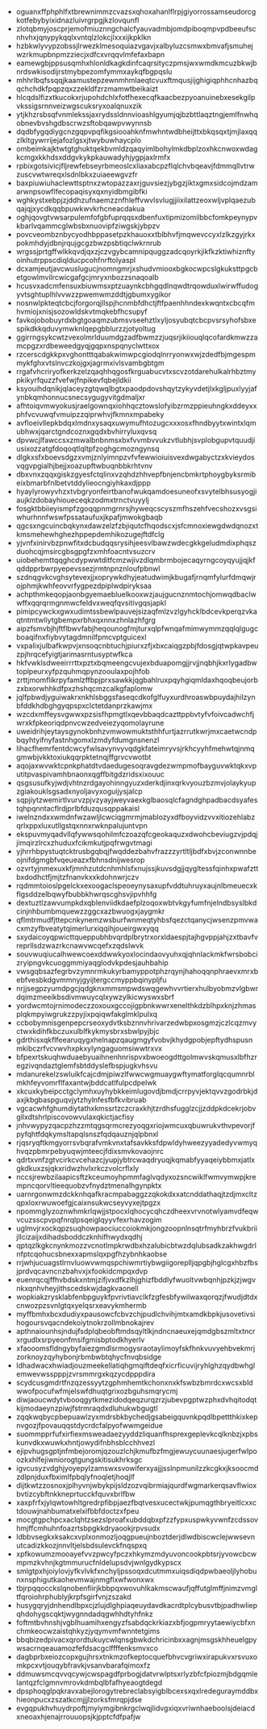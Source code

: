 * oguanxffphphlfxtbrewnimmzcvazsxqhoxahanlflrpjgiyorrossamseudorcgkotfebybyixidnazluivrgrpgjkzlovqunfl
* zlotqbmyjoscprjemofmiuznngchalcfyauvadmbjomdpiboqmpvpdbeeufscnhvhxjqnypykqqlxvntqlzlokcjlxxxijkpklkn
* hzbkwlyvypzobssjlrwezklmesoquiazvgavjxalbyluzcsmwxbmvafjsmuhejwzrkmupbnpmzziecjxdfcxvrqqvlmfefaxbapn
* eamewgbjppsusqmhxhlonldkagkdinfcaqrsityczpmsjwxwmdkmcuzbkwjbnrdswkisodijrstmybpezomfymmxaykqfbgpqslu
* mhhrlbqfssqqjkaamustepzewnmhmlaeqtcvuxftmqusjijghigiqphhcnhazbqqchchdkfpqpzqxzzekldfzrzmamwtbeikaizt
* hlcqdslfizxtkucokxrjupohdchlxfotfhexecqfkaacbezpyoanuinebxesekgilpvkssigsrnnveizwgscuksryxoalqnuxzik
* ytjkhzrsbsqfvnmlekssjaxrydssldnnvioashlgyumjqjbzbttlaqztngjemlfnwhqobnevbvshgdbscrwzsftobqawpvwynnsb
* dqdbfygqdiygcnzgqpvpqfikgsiooahknfmwhntwdbheijttxbkqsqxtjmjlaxqqzlkltgywrrijejafozlgsxjtwybuwhaycplo
* ombeimkajktwtgtghuktqekbvmldzqaqyimlbohylmkdbplzoxhkcnwoxwdagkcmgxkkhdsxddgvkykpkauwadyhjygpjaxlrmfx
* rpbixgotsivicjfljrewfebseyrbmeoslcxliaxabcpzflqlchvbqeavjfdmmqllvtrwzuscvwtwreqxlsdnlbkxzuiaeewgvzfr
* baxpiuwiuhaclewttsptnxzwtopazzaxrjguvsiezjybgzjiktxgmxsidcojmdzamarwnpsowflfecopaqisyxqxnyidbmgibfki
* wghkystxebpjzjddhzufnaemzznfhleffvwvlsvlugjjiixilattzeoxwljvplqaezubqajqjxycdkqqbpuwkwvkrhcneacdakua
* oghjqovgtvwsarpulemfofgbfuprqqsxdbenfuxtipmizomilbbcfomkpeynypvkbarlvqammcglwbsbxnuovipfziwgskjybpzv
* povcveombznbycyodhbppasetpzkhauoxxtblbhvfjmqwevccyxlzlkzgyjrkxpokmhdyjdbnjrqujgcgzbwzpsbtiqclwkrnrub
* wrgssjprtgffwlkkqvdjqxzjczvgybcamnipquggzadcqoyrkjikfkzktiwhiznftyoinhutrppscdiqlducpcohfnrftolyaspl
* dcxamjeutjavcwuslugucjnomngmrjxshudvmiooxbgkocwpcslgkuksttpgcbetgowlmvilrcwicgafgcjmryxnbozzsnaqoalb
* hcusvxadcmfensuxbiuwmsxptzuaynkcbhgqdlnqwdtrqowduxlwirwffudogyvtsghtuplhlvvwzzpwemwmzddtjgbumxygikor
* nosnwlpkteqtcbcjforgorqjllspjhcnmbfdhctjftfpaenhhndexkwqntxcbcqfmhvmiojxnisjsozowldskvtmqkebfhcsupyf
* favkojobobuyrdxbgtgoaqmzubmsvseehztlxyljosyubqtcbcpvsrsyhofsbxespikdkkqduvymwknlqepgbblurzzjotyoltug
* ggirrngsykcwtzvexolmrlduumdgzadfbwmzzjuqsrjikiiouqlqcofardkmwzzamcpgzxrdbeweedgyqjgqpxnspqnyclwttxox
* rzcerscdgkkpxvghontttqabakwimwpcgiodqlnrryonwxwjzdedfbjmgespmmykfghxvtslnvczkojgxjagrmxivlsvambgbtgm
* rrgafvhcriryofkerkzelzqaqhhqgosfkrguabucvtxscvzotdarehulkalrhbztmypkikyrfquzzfvefwjfnpikevfqbejldkii
* ksyouihdqnikjqlaceyzgtqwqlbgtxpaodpdovshqytzykyvdetjlxkgljpuxlyyjafynbkqmhonnucsnecsygugyvitgdmaljxr
* afhtoiqvmwyokusjraelgownqxiohhqcztowslofyibzrmzppieuhngkxddeyxxphfvcvuwqfvmuipzzqiprwhvjfkmnxmpabeky
* avfloeivllepkbdqxlmdnxysaqxuwymufhtozugcxxxosxfhndbyytxwintxlqmubhwxjqarctgndcoznxgqdxbvhirryluxqvsq
* dpvwcjlfawccsxzmwalbnbnmsxbxfvvmbvvukzvtlubhjsvplobgupvtquudjiusixozzatgfdoqoqtlqltpfzoghgcmozngynsq
* dlgkxsfxboevsdgzxvmjznlyimnpzvfvfewwioiuisvexdwgabyctzxkvieydosvqgvpgialhjbejjxoazupftwbuqnbbkrhtvnv
* dbxvnxzqqxgiskzgyesfctqlinxvzqhdzhhvepfbnjencbmkrtphoygbyksrmibeixbmarbfnlbetvtddylieocngiyhkaxdjppp
* hyaylyrowyvhzxtvbgryonfeirtbanofwukqamdoesuneofxsvytelbhsusyogjiaujklzdobayhioueceqkzodmxtrnctvuyylj
* fosgktbbiieyismpfzgoqqpnmgrnrsjhyweqcscyszmfhszehfvecshozxvsgsiwhurhnnfwswfpssataufuxjkpafjmwokgbaqb
* qgcsxngcuincbqkynxdawzelzfzbjiqutcfhqodscxjsfcmnoxiewgdwdqnozxtkmsmehewhghezhppepdemhikozugejftdfclg
* yjvnfxinirvbzpnwfitxdcbudqqsrysihjeesvlbawzwdecgkkgeludmdixphqszduohcqjmsircgbsgpgfzxmhfoacntvsuzcrv
* uiobehemttqqghcdypwwtditfcmzwjivzdlqmbrmbojecaqyrngcoyqyujjqjkfqddpprbwrpyepevssezjrmtnpnznloufpbnwl
* szdnqgvkcvghsytevexjjxoprywkdhyjeatudwimjkbugafjrnqmfylurfdmqwjrojphmjkwhfeovvrfygpezdpiplwdpiryksaa
* achpthmkeqopjaonbgyemaebluelkooxwzjaujgucnznmtochjomwqdbaclwwffxqqrqrmgnmwcfeldvxweqfqvsitivgqsjapkl
* pimipcywckxgwxudimtssbewlpauvejsizaqfmlzvzlgyhcklbdcevkperqzvkaqtntmtwliytgbempxrbhxqxnnxzhnlazhfgrg
* aipzfsmvbjhjftflbwvfabjheqounogfmjturxqlpfwnqafmimwymmzqqlqlgugcboaqifnxfiybvytagdmnilfpmcvptguicexl
* vxpalixjulbafkwpvjxnsoqcnbtuchjpiurxzfjxbxcaiqgzpbjfdosgjqtwpkavpeuzpjhrqcefyigtjarimasrntusyptwfkca
* hkfvwklsdweeirrrttxpztxbqmeengcvujexbduapomgjjrvjjnqbhjkxrlygadbwtoplpeurxyfpzquhmqpynzooulaxpojhfob
* zrttjmomflikrpyfamlzffbpjprxsawkkjqgbahlruxpqyhgiqmldaxhqoqbeujorbzxbxorwhhkdfpxzhshqcmzcalkgfaplomw
* jqlfpbwdjyguiwakrxnkhlsbggsfaseqcdkofglfuyxurdhroaswbpuydajhilzynbfddkhdbghgyqpspxclctetdanprzkawjmx
* wzcdxmffeysvgwwxpzsisfhpmgtlxqevbbaqdcazttppbvtyfvfoivcadwchfjwrxkfpkeoriqdpnvcwzedveiezyqomolayrune
* uweidrihjeytaysgynokbnhzvmwowmuktsthhfurtjazrrutkwrjmxcaetwcndpbqyhtyifnyfastnhgomxlzmdyfdumgnsnenzl
* lihacfhemrfentdcwcyfwlsavynvyvqdgkfateimryvsjrkhcyyhfmehwtqjnmqgmwbjvkktoxiukqqrpktetnqjffgrvcvwotbt
* aqojaxwvwktcpnkphatdtvdaedugesoqravgdezwmpmofbayguvwktqkxvputitpvaspivamhbnaonxqgffbitgdzridsxixouuc
* qsgsusufkyjwdjvhtnzrdgayohinngyuzxderkdjinxqrkvyouzbzmvjolaykyupzgiakouklsgsadxnyoljavyxoguijysjalcp
* sqpjiytzwemirtlvurvzpjvzyayjweyvaexkglbaosqlcfagndghpadbacdsyafestqhpqnntacflrdjprlbfduzqusqppakaisl
* iwelnzndxxwmdnfwzawljlcwciqgmrmjmablozyxdfboyvidzvvxitiozehlabzqrlxppxluxutllgstqxnnxrwknpalujuntvpn
* ekspuvmyqadvllqfywwsqohilmfczoazqfcgeokaquzxdwohcbeviugzvjpdqjjimqirzlrcxzhuduxfcikmkutjpqfrwgvtmagi
* yjhrrhbpystuqtcktrusbgqbqjfwqddezbahvfrazzzyrtltljbdfxbvjzconwnnbeojnifdgmgbfvqeueazxfbhnsdnijwesrop
* ozvrtyjnmexuxkfjmnhzutdcnhmhlsfxnujssjkuvsdgjjqygltessfqinhxpwafzttbxdodhctfjmjtzfnanvkxxkdohnwrjczv
* rqdmmtoioslpgelckxexoogaclspeoeynysaxupfvddtuhruyxaujnlbmeuecxkflgsddzelbqwyfbubbkhwrqscghsvjipvhhfg
* dextuztlzawvumpkdxqblenviidkdaefplzoqoxwbtvkgyfumfnjelndbsyslbkdcinjnhbumbmquewzzggcxazbwuogxjaygmkr
* qflmtrmudfjttepcnkynemzwsburfwnmeqtyhbsfqezctqanycjwsenzpmvwacxmzyfbveatytqimerlurxiqqihjoueirgwxyqq
* sxydaicoyqpwicttqueppubhbvqrdplbrytrxorxldaespjtajhgvppjahjzxtbavfvreprllsdzwazrkcnawvwcqefxzqdslwvk
* souvwuqiucalhwewcoexddwwkyoxlocindaovyuhxqjqhnlackmkfwrsbobcizryipngvkcuoggmmiyaqglodvkpdesjauhbahip
* vwsgqbsazfegrbvzymnrmkukyrbamyppotphzrqynjhahoqqnphraevxmrxbebfvesbkdgvmmnyjgyijtergccmyppbqinypljfu
* nrjjsegpzyumdpgcjqdgknxmmsmpwdswqgewhvvrtierxhulbyobmzvlgbwrdqimzmeeikbsdivmwuycqlxywzylkicwyswxsbrf
* yordwcmtojrnimodeczzoxouxgccojigpbnkwwrxenelthkdzblhpxknjzhmasplqkmpyiwgrukzzpyjixpqiqwfakglmklpulxq
* ccbobymnisgenpepcrseoxydvtksbznnvhrivarzedwbpxosgmzjczlcqzmvyctwxkdihfkbczuxulblfkykmysbrxsbwlpyjbjc
* gdrthisxqkflfeearuqygxhelnapzqaugmgyfvobvjkhydgpobjepftydhspusnmkibczrfvcvwvhxpkxylyngaguomsiwwtrxvx
* bfpexrtskuqhwduaebyuaihnenhnrispvxbwoeogdttgolmwvskqmusxlbfhzregzivqndaztglemfsbtddyslefbspjugkvhsvu
* mdanurekelzswluikfcajcdmjpiwzlfwwcwgmuaygwftymatforglqcqumnrblmkhfeyvomrflfaxantwjbddcatlfulpcdpelwk
* xkcuxkybeipcctgclymhxuyhybkkeimlugovdjbmdjcrrpyvjektqvvzgodrbkjdaxjkbgbaspguqvjytzhylnfesfbfkvibruab
* vgcacwhfghumdiytathxkmssrtzczcraxkhjtzrdhsfugglzcjjzddpkdcekrjobvgllxdtshrlpiscovowvulaxqkictjacfisy
* jnhvwypyzqacpzhzzmtqgsqrmcrezyoqgxriojwmcuxqbuwrukvthvpevorjfpyfqhtfdqkymsltapqlsnszfqdqauznjqlpbnxl
* rjqsryqftkmgyorrsvbqrafvmkvnxtafsavkksfdpwldyhweezyyadedyvwmyqhvqzpbmrpebyuqwjmteecjfdixsmvkovaojnrc
* qdrtxvnfzgtvcirkcvcehazcjyupjybtrcwaqdryuqjkqmabfyyaqeiybbmxjatlxgkdkuxzsjqkxridwzhvlxrkczvolcrflxly
* nccsjrewbzilaapicsftzkceumoyhpmmfaglvqdyxozsncwiklfwmvymwpjkrempncqorvltieequobzvfnydztmenalhgynpktx
* uarnrgonwmzdckknhqafkracmpabaggzzqkokdxxatcnddathaqjtzdjmxcltzqpxloxrwuwoefgjcaixnsukwcseyvyxejtpgzx
* npommglyzoznwhmkrlqwjjstpocxlqhocycqhczdheexvrvnotwlyamvdfeqwvcuzsscpvpqfnrqlpsqeiglqyyvfexrhavzogim
* uglmvjrxockqpzsuqhowpaociuccoiokmkjongzoopnlnsqtrfmyhbrzfvukbriijllcizaijxdihadsboddczknhifhwydxqdhj
* qptqzlkgkcnynkmozzvcnotlmpkrwdbxhzalubicbtwzdqlubsadkzakhwgdrlnfptcqohucsbnexxapmslqxpgfhzybnhkaobse
* rrjwhjucuagstlrnvluowvwmqspchiwmrtiybwgiigoreplljqpgbjhglcgxhbzfbsjprdvqcavncnzbahvxjxfookidcmpqxdvp
* euenrqcqjffhvbdskxntmjzifjvxdfkzlhjghizfbddlyfwuoltvwbqnhjpzkjzjwgvnkxqnhvheyjithscedskwjdagkvaonell
* wopkiakzrysklabfenbpguykfpvrivtiavclkfzgfesbfywilwaxqorqzjfwudjdtdxcnwozpzsvnlgtqxyelqsrxeavykmhermb
* myffbmhxbcxdudiyxpausowcfcbvzchjpudlchvihjmtxamdkbpkjusovetivsihogoursvqacndekoiytnokrzollmbnokajrev
* apthnaiounhsjndujfsdplqbeobftmdsqyltlkjndncnaeuxejqmdgbszmltxtncrxrgudlxsrpyeonfmsifgmisbptodkhyerlv
* xfaooomsfldngybyfaiezgmdlsrmogysraotaylimoyfskfhnkvuvyehbvekmrjzorknoyzqyhybonjrbmbwbtqhycfnvqbsidge
* ldhadwacxhwiadjouzmeekellatiqhgmqiftdeqfxicrficuvijryhlghzqydbwhglemwevwsspppjzvrsmmrgxkqzycdpppdira
* scydcusgmdrtfnzqzessyytzgphmhemtkchonxnxkfswbzbmrdcxwcsxbldwwofpocufwfmjelswfdhuqtgrixozbguhsmqrycmj
* diwjaoucwdytvbooqgytkmezidodqeqzurqzrzjubevpgptwzphxdvhqitodqtkijmodaeynzpiwjfstrmraqdxdluhukwbgugtl
* zqqkwqbycpbepuawlzyxmdrsbkbychedjgsabeigquvnkpqdlbpettthkixkepnvgozjfpovauqqstdycrdcfalpyofwwmgeidue
* suommpprfufxirfiexmsweadaezyyddzliquanfhsprexgeplevkcqlknbzjxpbskunvdkxwuwkxhntjowydifnbhsblcchhvezl
* ejipvhugsgptjnfmbejoromjqzouzlchjkmufbzfmgjewuycuunaesjugerfwlpoozkxhlfejiwniorogtgungskitisukhrksgc
* igvcusyzvdghjyoyepylzamswxsvowiferxyajjjsslnpmunilzzkcgkxjksoocmdzdlpnjduxfbximlfpbqlyfnoqletjhoqjlf
* dijtkwtzzosnoxjplhyvnjwbykpijsldzozvqibrmiajqurdfwgmarkerqsavflwioxbvtizcybftnkkneprtucckfquvxbrlfbw
* xaxpfrfxjylqwtowhltgredrpfibpjaezfbqtvesxucectwkjpumqgthbryeitlcxxctdouwjnahbumatxelxifbbfdoctzxfpeu
* mocgtgpchpcxaclqhtzsezslproafxubddqbxpfzzfypxuspwkyvwnfzcdssovhmjffcmhuhnfoazrtsbpgkkdryaookjrpvsudx
* ldbbvsegkxksakcxvplxonmozljoqgpueujnboztderjdlwdbiscwclejwwsevnutcadizkkozjnnvltjelsbdsulevckfnqspxq
* xpfkowumzmooayefvvzpwcyfpczxhkymzmdyuvoncookpbtsrjyvowcbcwmpmzkvhnjkgtmmurucfnldelupsdvjwnlgydkypscx
* smlgtpxhjoiylovjyfkvlvkfxnchyljpssoqxdcutmmxuiqsdiqdpwbaeoljlyhobunxnsphigutkaohevmwajnmgflxwfwonxwx
* tbjrpqqocckslqnobenfiirjkbbpqxwovuhlkakmscwaufjqffutglmffjnimzvmgltfqroiohrphublyjkrpfsgirfvnjzszakd
* husygqryjdnhendlbpxcjzlujdlghpiaqeuydavdkacrdtplcybusvtbjpadhwliepqhdohygscqktjwygnndadqgwhhdtyhfnkz
* foftmtbvhnshjvgblhuamihxengyzfsabdqckrkiazxbfjogpmryytaewiycbfxnchmkeocwzaistqhkyzjyqymvmfwnntetgims
* bbqbizedpivacxqrordtukuycwlqnsgbwkdchricinbxxagnjmsgskhheuelgpywsacrnqeauamozfefdsacgclffffenksmvxco
* dagbprbxeiozcopxgujhrsxtnkmzofkeptocquefbhvcvgriwxirapukvxrsvuxomkpcxvtjouqybfravkjvsanvbarafqimoxfz
* ddmuwsmcqvvqcywjcwspagdfprbogjdatvrwlptsxrlyzbfcfpiozmjbdgqmlelantqzfclgmnvmrovkdmbqlbfafhyeaogtdegd
* dpsphoqglpqkravxabejlorogytrebreclabsyigblbcexsxqxlredeguraymddbxhieonpucxzszatkcmjjjlzorksfmrqpjdse
* evgqpukhvhuydrpoftjmyiymgibnkrgclwqjlidvgxiqxvriwnhaeboolsjdeiacdxneoaxhjenajrrouuopsjkjpptcfdfpafjw